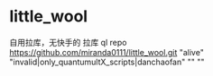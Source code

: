 # little_wool
自用拉库，无快手的
拉库
ql repo https://github.com/miranda0111/little_wool.git "alive" "invalid|only_quantumultX_scripts|danchaofan" "" ""
